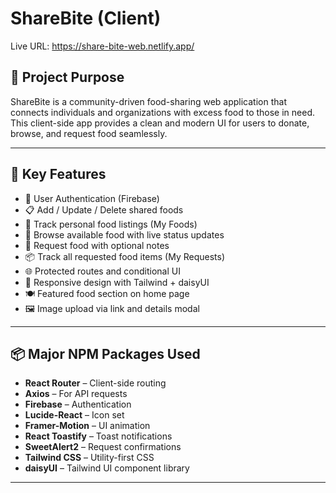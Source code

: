 # ShareBite (Client)

Live URL: https://share-bite-web.netlify.app/

## 🧠 Project Purpose

ShareBite is a community-driven food-sharing web application that connects individuals and organizations with excess food to those in need. This client-side app provides a clean and modern UI for users to donate, browse, and request food seamlessly.

---

## 🚀 Key Features

- 🔐 User Authentication (Firebase)
- 📋 Add / Update / Delete shared foods
- 🧾 Track personal food listings (My Foods)
- 🥡 Browse available food with live status updates
- 📨 Request food with optional notes
- 📦 Track all requested food items (My Requests)
- 🌐 Protected routes and conditional UI
- 📱 Responsive design with Tailwind + daisyUI
- 🍽 Featured food section on home page
- 🖼 Image upload via link and details modal

---

## 📦 Major NPM Packages Used

- **React Router** – Client-side routing
- **Axios** – For API requests
- **Firebase** – Authentication
- **Lucide-React** – Icon set
- **Framer-Motion** – UI animation
- **React Toastify** – Toast notifications
- **SweetAlert2** – Request confirmations
- **Tailwind CSS** – Utility-first CSS
- **daisyUI** – Tailwind UI component library

---

